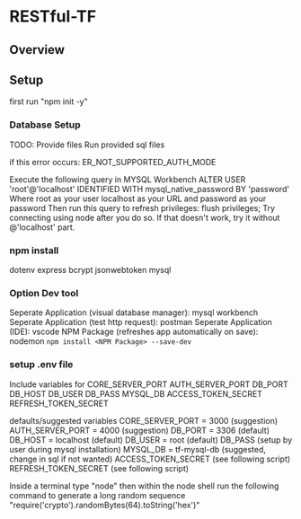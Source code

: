 # RESTful-TF

## Overview

## Setup
first run "npm init -y"

### Database Setup
TODO: Provide files
Run provided sql files

if this error occurs: ER_NOT_SUPPORTED_AUTH_MODE

Execute the following query in MYSQL Workbench
ALTER USER 'root'@'localhost' IDENTIFIED WITH mysql_native_password BY 'password'
Where root as your user localhost as your URL and password as your password
Then run this query to refresh privileges:
flush privileges;
Try connecting using node after you do so.
If that doesn't work, try it without @'localhost' part.

### npm install
dotenv
express
bcrypt
jsonwebtoken
mysql

### Option Dev tool
Seperate Application (visual database manager): mysql workbench
Seperate Application (test http request): postman
Seperate Application (IDE): vscode
NPM Package (refreshes app automatically on save): nodemon
`npm install <NPM Package> --save-dev`

### setup .env file
Include variables for 
CORE_SERVER_PORT
AUTH_SERVER_PORT
DB_PORT
DB_HOST
DB_USER
DB_PASS
MYSQL_DB
ACCESS_TOKEN_SECRET
REFRESH_TOKEN_SECRET

defaults/suggested variables
CORE_SERVER_PORT = 3000 (suggestion)
AUTH_SERVER_PORT = 4000 (suggestion)
DB_PORT = 3306 (default)
DB_HOST = localhost (default)
DB_USER = root (default)
DB_PASS (setup by user during mysql installation)
MYSQL_DB = tf-mysql-db (suggested, change in sql if not wanted)
ACCESS_TOKEN_SECRET (see following script)
REFRESH_TOKEN_SECRET (see following script)


Inside a terminal type "node" 
then within the node shell run the following command to generate a long random sequence
"require('crypto').randomBytes(64).toString('hex')"